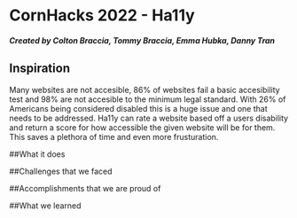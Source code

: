# CornHacks 2022 - Ha11y

##### Created by Colton Braccia, Tommy Braccia, Emma Hubka, Danny Tran

## Inspiration
<p> Many websites are not accesible, 86% of websites fail a basic accesibility test and 98% are not accesible to the minimum legal standard. With 26% of Americans being considered disabled this is a huge issue and one that needs to be addressed. Ha11y can rate a website based off a users disability and return a score for how accessible the given website will be for them. This saves a plethora of time and even more frusturation.</p>

##What it does
<p> </p>
##Challenges that we faced
<p> </p>
##Accomplishments that we are proud of
<p> </p>
##What we learned 
<p> </p>
